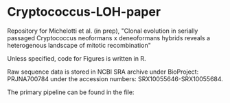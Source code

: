 # Cryptococcus-LOH-paper
Repository for Michelotti et al. (in prep), "Clonal evolution in serially passaged Cryptococcus neoformans x deneoformans hybrids reveals a heterogenous landscape of mitotic recombination" 

Unless specified, code for Figures is written in R.

Raw sequence data is stored in NCBI SRA archive under BioProject: PRJNA700784 under the accession numbers: SRX10055646-SRX10055684.

The primary pipeline can be found in the file: 
